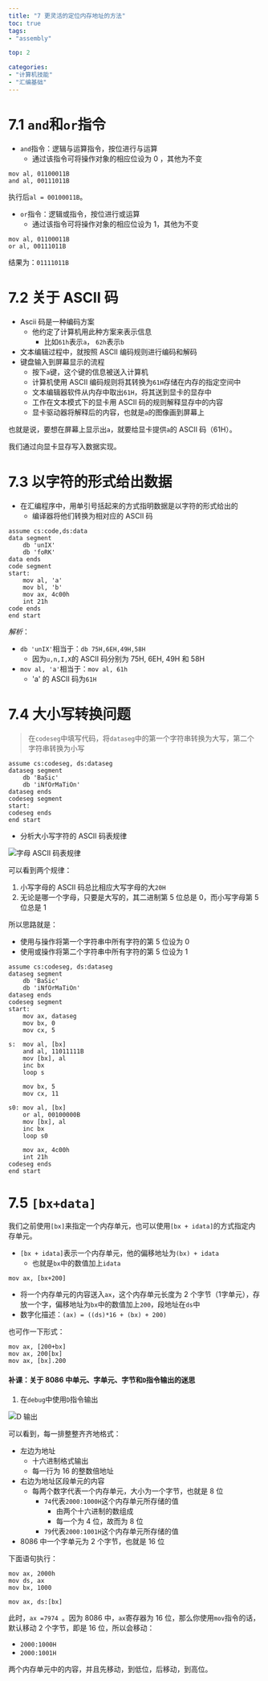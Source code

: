 ```yaml
---
title: "7 更灵活的定位内存地址的方法"
toc: true
tags: 
- "assembly"

top: 2

categories:
- "计算机技能"
- "汇编基础"
---
```


#  7.1 `and`和`or`指令

- `and`指令：逻辑与运算指令，按位进行与运算
  - 通过该指令可将操作对象的相应位设为 0 ，其他为不变

```assembly
mov al, 01100011B
and al, 00111011B
```

执行后`al = 00100011B`。



- `or`指令：逻辑或指令，按位进行或运算
  - 通过该指令可将操作对象的相应位设为 1，其他为不变

```assembly
mov al, 01100011B
or al, 00111011B
```

结果为：`01111011B`



#  7.2 关于 ASCII 码

- Ascii 码是一种编码方案
  - 他约定了计算机用此种方案来表示信息
    - 比如`61h`表示`a`， `62h`表示`b`
- 文本编辑过程中，就按照 ASCII 编码规则进行编码和解码
- 键盘输入到屏幕显示的流程
  - 按下`a`键，这个键的信息被送入计算机
  - 计算机使用 ASCII 编码规则将其转换为`61H`存储在内存的指定空间中
  - 文本编辑器软件从内存中取出`61H`，将其送到显卡的显存中
  - 工作在文本模式下的显卡用 ASCII 码的规则解释显存中的内容
  - 显卡驱动器将解释后的内容，也就是`a`的图像画到屏幕上

也就是说，要想在屏幕上显示出`a`，就要给显卡提供`a`的 ASCII 码（61H）。

我们通过向显卡显存写入数据实现。





#  7.3 以字符的形式给出数据

- 在汇编程序中，用单引号括起来的方式指明数据是以字符的形式给出的
  - 编译器将他们转换为相对应的 ASCII 码

```assembly
assume cs:code,ds:data
data segment
	db 'unIX'
	db 'foRK'
data ends
code segment
start:
	mov al, 'a'
	mov bl, 'b'
	mov ax, 4c00h
	int 21h
code ends
end start
```

*解析*：

- `db 'unIX'`相当于：`db 75H,6EH,49H,58H`
  - 因为`u,n,I,X`的 ASCII 码分别为 75H, 6EH, 49H 和 58H
- `mov al, 'a'`相当于：`mov al, 61h`
  - 'a' 的 ASCII 码为`61H`

#  7.4 大小写转换问题

> 在`codeseg`中填写代码，将`dataseg`中的第一个字符串转换为大写，第二个字符串转换为小写

```assembly
assume cs:codeseg, ds:dataseg
dataseg segment
	db 'BaSic'
	db 'iNfOrMaTiOn'
dataseg ends
codeseg segment
start:
codeseg ends
end start
```

- 分析大小写字符的 ASCII 码表规律

![字母 ASCII 码表规律](https://img.rosuh.me/wiki/wiki_201712_7fa815.png)

可以看到两个规律：

1. 小写字母的 ASCII 码总比相应大写字母的大`20H`
2. 无论是哪一个字母，只要是大写的，其二进制第 5 位总是 0，而小写字母第 5 位总是 1

所以思路就是：

- 使用与操作将第一个字符串中所有字符的第 5 位设为 0
- 使用或操作将第二个字符串中所有字符的第 5 位设为 1

```assembly
assume cs:codeseg, ds:dataseg
dataseg segment
	db 'BaSic'
	db 'iNfOrMaTiOn'
dataseg ends
codeseg segment
start:
	mov ax, dataseg
	mov bx, 0
	mov cx, 5
	
s:	mov al, [bx]
	and al, 11011111B
	mov [bx], al
	inc bx
	loop s

	mov bx, 5
	mov cx, 11

s0: mov al, [bx]
	or al, 00100000B
	mov [bx], al
	inc bx
	loop s0

	mov ax, 4c00h
	int 21h
codeseg ends
end start
```



#  7.5 `[bx+data]`

我们之前使用`[bx]`来指定一个内存单元，也可以使用`[bx + idata]`的方式指定内存单元。

- `[bx + idata]`表示一个内存单元，他的偏移地址为`(bx) + idata`
  - 也就是`bx`中的数值加上`idata`

```assembly
mov ax, [bx+200]
```

- 将一个内存单元的内容送入`ax`，这个内存单元长度为 2 个字节（1字单元），存放一个字，偏移地址为`bx`中的数值加上`200`，段地址在`ds`中
- 数字化描述：`(ax) = ((ds)*16 + (bx) + 200)`

也可作一下形式：

```assembly
mov ax, [200+bx]
mov ax, 200[bx]
mov ax, [bx].200
```



#### 补课：关于 8086 中单元、字单元、字节和`D`指令输出的迷思

1. 在`debug`中使用`D`指令输出

![D 输出](https://img.rosuh.me/wiki/wiki_201712_e86146.png)



可以看到，每一排整整齐齐地格式：

- 左边为地址
  - 十六进制格式输出
  - 每一行为 16 的整数倍地址
- 右边为地址区段单元的内容
  - 每两个数字代表一个内存单元，大小为一个字节，也就是 8 位
    - `74`代表`2000:1000H`这个内存单元所存储的值
      - 由两个十六进制的数组成
      - 每一个为 4 位，故而为 8 位
    - `79`代表`2000:1001H`这个内存单元所存储的值
- 8086 中一个字单元为 2 个字节，也就是 16 位

下面语句执行：

```assembly
mov ax, 2000h
mov ds, ax
mov bx, 1000

mov ax, ds:[bx]
```

此时，`ax =7974 `。因为 8086 中，`ax`寄存器为 16 位，那么你使用`mov`指令的话，默认移动 2 个字节，即是 16 位，所以会移动：

- `2000:1000H`
- `2000:1001H`

两个内存单元中的内容，并且先移动，到低位，后移动，到高位。





























